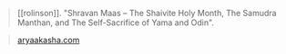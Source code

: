 > [[rolinson]]. "Shravan Maas – The Shaivite Holy Month, The Samudra Manthan, and The Self-Sacrifice of Yama and Odin".

> [aryaakasha.com](https://aryaakasha.com/2020/07/20/shravan-maas-the-shaivite-holy-month-the-samudra-manthan-and-the-self-sacrifice-of-yama-and-odin/)